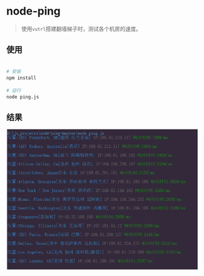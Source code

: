 # node-ping

> 使用`vutrl`搭建翻墙梯子时，测试各个机房的速度。

## 使用

```bash

# 安装
npm install

# 运行
node ping.js

```

## 结果

![image](https://github.com/ifredom/node-ping/raw/master/test/img.png)

